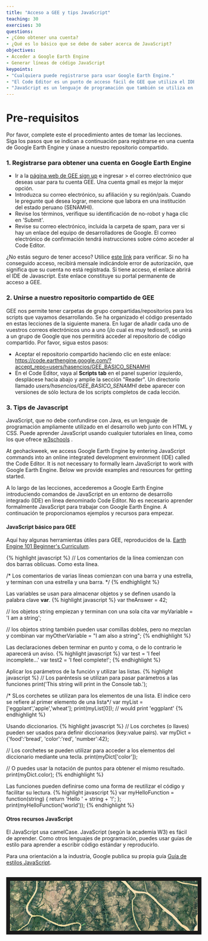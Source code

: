 ```yaml
---
title: "Acceso a GEE y tips JavaScript"
teaching: 30
exercises: 30
questions:
- ¿Cómo obtener una cuenta?
- ¿Qué es lo básico que se debe de saber acerca de JavaScript?
objectives:
- Acceder a Google Earth Engine
- Generar líneas de código JavaScript
keypoints:
- "Cualquiera puede registrarse para usar Google Earth Engine."
- "El Code Editor es un punto de acceso fácil de GEE que utiliza el IDE de JavaScript."
- "JavaScript es un lenguaje de programación que también se utiliza en desarrollo web."
---
```

# Pre-requisitos

Por favor, complete este el procedimiento antes de tomar las lecciones. Siga los pasos que se indican a continuación para registrarse en una cuenta de Google Earth Engine y únase a nuestro repositorio compartido.

### 1. Registrarse para obtener una cuenta en Google Earth Engine

  - Ir a la [página web de GEE sign up](https://signup.earthengine.google.com/#!/) e ingresar > el correo electrónico que deseas usar para tu cuenta GEE. Una cuenta gmail es mejor la mejor opción.
  - Introduzca su correo electrónico, su afiliación y su región/país. Cuando le pregunte qué desea lograr, mencione que labora en una institución del estado peruano (SENAMHI).
  - Revise los términos, verifique su identificación de no-robot y haga clic en 'Submit'.
  - Revise su correo electrónico, incluida la carpeta de spam, para ver si hay un enlace del equipo de desarrolladores de Google. El correo electrónico de confirmación tendrá instrucciones sobre cómo acceder al Code Editor.

¿No estás seguro de tener acceso? Utilice [este link](https://code.earthengine.google.com/) para verificar. Si no ha conseguido acceso, recibirá mensale indicándole error de autorización, que significa que su cuenta no está registrada. Si tiene acceso, el enlace abrirá el IDE de Javascript. Este enlace constituye su portal permanente de acceso a GEE.

### 2. Unirse a nuestro repositorio compartido de GEE

GEE nos permite tener carpetas de grupo compartidas/repositorios para los scripts que vayamos desarrollando. Se ha organizado el código presentado en estas lecciones de la siguiente manera. En lugar de añadir cada uno de vuestros correos electrónicos uno a uno (¡lo cual es muy tedioso!), se unirá a un grupo de Google que nos permitirá acceder al repositorio de código compartido. Por favor, sigua estos pasos:

<!-- 
  - Únase al grupo de Google Earth Engine SENAMHI haciendo clic en este enlace. <a href="https://goo.gl/JsnWZH" target="_blank">https://goo.gl/JsnWZH</a> . No se preocupe por los permisos de publicación.
 -->
  - Aceptar el repositorio compartido haciendo clic en este enlace:
  <a href="https://code.earthengine.google.com/?accept_repo=users/hasencios/GEE_BASICO_SENAMHI
" target="_blank">https://code.earthengine.google.com/?accept_repo=users/hasencios/GEE_BASICO_SENAMHI</a>
  - En el Code Editor, vaya al **Scripts tab** en el panel superior izquierdo, desplácese hacia abajo y amplíe la sección "Reader". Un directorio llamado *users/hasencios/GEE_BASICO_SENAMHI* debe aparecer con versiones de sólo lectura de los scripts completos de cada lección.


### 3. Tips de Javascript 

JavaScript, que no debe confundirse con Java, es un lenguaje de programación ampliamente utilizado en el desarrollo web junto con HTML y CSS. Puede aprender JavaScript usando cualquier tutoriales en línea, como los que ofrece <a href="https://www.w3schools.com/js/" target="_blank">w3schools</a> .


At geohackweek, we access Google Earth Engine by entering JavaScript commands into an online integrated development environment (IDE) called the Code Editor. It is not necessary to formally learn JavaScript to work with Google Earth Engine. Below we provide examples and resources for getting started.  

A lo largo de las lecciones, accederemos a Google Earth Engine introduciendo comandos de JavaScript en un entorno de desarrollo integrado (IDE) en línea denominado Code Editor. No es necesario aprender formalmente JavaScript para trabajar con Google Earth Engine. A continuación te proporcionamos ejemplos y recursos para empezar.  

#### JavaScript básico para GEE
 Aquí hay algunas herramientas útiles para GEE, reproducidos de la. <a href="https://docs.google.com/document/d/1ZxRKMie8dfTvBmUNOO0TFMkd7ELGWf3WjX0JvESZdOE/edit" target="_blank">Earth Engine 101 Beginner's Curriculum</a>.



{% highlight javascript %}
// Los comentarios de la línea comienzan con dos barras oblicuas. Como esta línea.

/* Los comentarios de varias líneas comienzan con una barra y una estrella,
y terminan con una estrella y una barra. */
{% endhighlight %}

Las variables se usan para almacenar objetos y se definen usando la palabra clave **var**.
{% highlight javascript %}
var theAnswer = 42;

// los objetos string empiezan y terminan con una sola cita
var myVariable = 'I am a string';

// los objetos string también pueden usar comillas dobles, pero no mezclan y combinan
var myOtherVariable = "I am also a string";
{% endhighlight %}

Las declaraciones deben terminar en punto y coma, o de lo contrario le aparecerá un aviso.
{% highlight javascript %}
var test = 'I feel incomplete...'
var test2 = 'I feel complete!';
{% endhighlight %}

Aplicar los parámetros de la función y utilizar las listas.
{% highlight javascript %}
// Los paréntesis se utilizan para pasar parámetros a las funciones
print('This string will print in the Console tab.');

/* SLos corchetes se utilizan para los elementos de una lista.
El índice cero se refiere al primer elemento de una lista*/
var myList = ['eggplant','apple','wheat'];
print(myList[0]); // would print 'eggplant'
{% endhighlight %}

Usando diccionarios.
{% highlight javascript %}
// Los corchetes (o llaves) pueden ser usados para definir diccionarios (key:value pairs).
var myDict = {'food':'bread', 'color':'red', 'number':42};

// Los corchetes se pueden utilizar para acceder a los elementos del diccionario mediante una tecla.
print(myDict['color']);

// O puedes usar la notación de puntos para obtener el mismo resultado.
print(myDict.color);
{% endhighlight %}

Las funciones pueden definirse como una forma de reutilizar el código y facilitar su lectura.
{% highlight javascript %}
var myHelloFunction = function(string) {
  return 'Hello ' + string + '!';
};
print(myHelloFunction('world'));
{% endhighlight %}


#### Otros recursos JavaScript
El JavaScript usa camelCase. JavaScript (según la academia W3) es fácil de aprender. Como otros lenguajes de programación, puedes usar guías de estilo para aprender a escribir código estándar y reproducirlo.

Para una orientación a la industria, Google publica su propia guía <a href="http://google.github.io/styleguide/jsguide.html" target="_blank">Guía de estilos JavaScript</a>.
<!--
Dana Tomlin también ha creado <a href="https://drive.google.com/file/d/0B3H1GYZLzLKCckwwVjZfVmdPNDA/view)" target="_blank">JavaScript Quick Start Guide</a> que sólo toma unos pocos minutos de trabajo, pero que tiene algunos aspectos básicos. Puedes encontrarlo haciendo clic en ese enlace o yendo a la página principal de GEE, haciendo clic en la pestaña EDU en la parte superior izquierda, y bajando a la sección de Ejercicios de Diseño de Software Geoespacial.
-->

<br>
<img src="../fig/00_spaceland.png" border = "10">
<br><br>
